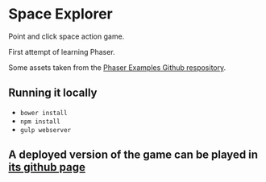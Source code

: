 # Space Explorer

Point and click space action game.

First attempt of learning Phaser.

Some assets taken from the [Phaser Examples Github respository](https://github.com/photonstorm/phaser-examples).

## Running it locally

- `bower install`
- `npm install`
- `gulp webserver`

## A deployed version of the game can be played in [its github page](http://jgasteiz.github.io/space-explorer/src/)
